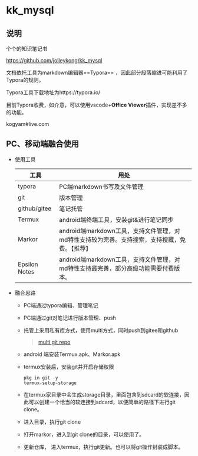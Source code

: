 # kk_mysql

## 说明

个个的知识笔记书

https://github.com/jolleykong/kk_mysql

文档依托工具为markdown编辑器==Typora== ，因此部分段落缩进可能利用了Typora的规则。

Typora工具下载地址为https://typora.io/

目前Typora收费，如介意，可以使用vscode+**Office Viewer**插件，实现差不多的功能。





kogyam#live.com





## PC、移动端融合使用

- 使用工具

  | 工具          | 用处                                                         |
  | ------------- | ------------------------------------------------------------ |
  | typora        | PC端markdown书写及文件管理                                   |
  | git           | 版本管理                                                     |
  | github/gitee  | 笔记托管                                                     |
  | Termux        | android端终端工具，安装git&进行笔记同步                      |
  | Markor        | android端markdown工具，支持文件管理，对md特性支持较为完善。支持搜索，支持搜藏，免费。【推荐】 |
  | Epsilon Notes | android端markdown工具，支持文件管理，对md特性支持最完善，部分高级功能需要付费版本。 |

  

- 融合思路

  - PC端通过typora编辑、管理笔记

  - PC端通过git对笔记进行版本管理、push

  - 托管上采用私有库方式，使用multi方式，同时push到gitee和github

    > [multi git repo](.\Linux\Others\multi_gits.md)

  - android 端安装Termux.apk、Markor.apk

  - termux安装后，安装git并开启存储权限

    ```
    pkg in git -y
    termux-setup-storage
    ```

  - 在termux家目录中会生成storage目录，里面包含到sdcard的软连接，因此可以创建一个恰当的软连接到sdcard，以便简单的路径下进行git clone。

  - 进入目录，执行git clone

  - 打开markor，进入到git clone的目录，可以使用了。

  - 更新仓库， 进入termux，执行git更新。也可以将git操作封装成脚本。
